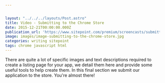```yaml
---


layout: "../../../layouts/Post.astro"
title: Video - Submitting to the Chrome Store
date: 2015-12-21T00:00:00.000Z
publication_url: 'https://www.sitepoint.com/premium/screencasts/submitting-to-the-chrome-store'
image: images/image-submitting-to-the-chrome-store.jpg
categories: writing sitepoint
tags: chrome javascript html
---
```


There are quite a lot of specific images and text descriptions required to create a listing page for your app, we detail them here and provide some useful tools to help create them. In this final section we submit our application to the store. You're almost there!
